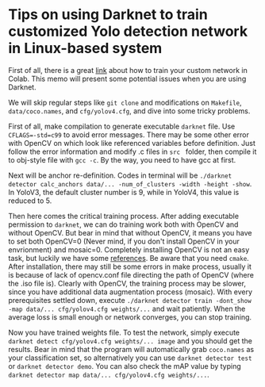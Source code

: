 # Tips on using Darknet to train customized Yolo detection network in Linux-based system

First of all, there is a great [link](https://colab.research.google.com/drive/19QjjAIIt8wRw8B_0vB3cJ-a6EIlqn-PQ?usp=sharing#scrollTo=eagpo_2ak8ml) about how to train your custom network in Colab. This memo will present some potential issues when you are using Darknet. 

We will skip regular steps like `git clone` and modifications on `Makefile`, `data/coco.names`, and `cfg/yolov4.cfg`, and dive into some tricky problems. 

First of all, make compilation to generate executable `darknet` file. Use `CFLAGS=-std=c99` to avoid error messages. There may be some other error with OpenCV on which look like referenced variables before definition. Just follow the error information and modify .c files in `src	` folder, then compile it to obj-style file with `gcc -c`. By the way, you need to have gcc at first.

Next will be anchor re-definition. Codes in terminal will be `./darknet detector calc_anchors data/... -num_of_clusters -width -height -show`. In YoloV3, the default cluster number is 9, while in YoloV4, this value is reduced to 5.

Then here comes the critical training process. After adding executable permission to `darknet`, we can do training work both with OpenCV and without OpenCV. But bear in mind that without OpenCV, it means you have to set both OpenCV=0 (Never mind, if you don't install OpenCV in your envrionment) and mosaic=0. Completely installing OpenCV is not an easy task, but luckily we have some [references](https://www.myfreax.com/how-to-install-opencv-on-centos-7/). Be aware that you need `cmake`. After installation, there may still be some errors in make process, usually it is because of lack of opencv.conf file directing the path of OpenCV (where the .iso file is). Clearly with OpenCV, the training process may be slower, since you have additional data augmentation process (mosaic). With every prerequisites settled down, execute `./darknet detector train -dont_show -map data/... cfg/yolov4.cfg weights/...` and wait patiently. When the average loss is small enough or network converges, you can stop training.

Now you have trained weights file. To test the network, simply execute `darknet detect cfg/yolov4.cfg weights/... image` and you should get the results. Bear in mind that the program will automatically grab `coco.names` as your classification set, so alternatively you can use `darknet detector test` or `darknet detector demo`. You can also check the mAP value by typing `darknet detector map data/... cfg/yolov4.cfg weights/...`.